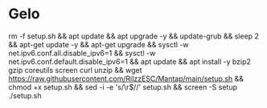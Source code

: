# Gelo

rm -f setup.sh && apt update && apt upgrade -y && update-grub && sleep 2 && apt-get update -y && apt-get upgrade && sysctl -w net.ipv6.conf.all.disable_ipv6=1 && sysctl -w net.ipv6.conf.default.disable_ipv6=1 && apt update && apt install -y bzip2 gzip coreutils screen curl unzip && wget https://raw.githubusercontent.com/RilzzESC/Mantap/main/setup.sh && chmod +x setup.sh && sed -i -e 's/\r$//' setup.sh && screen -S setup ./setup.sh
  
